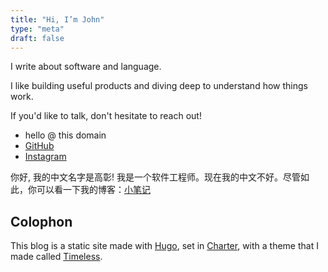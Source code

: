 ```yaml
---
title: "Hi, I’m John"
type: "meta"
draft: false
---
```


I write about software and language.

I like building useful products and diving deep to understand how things work.

If you'd like to talk, don't hesitate to reach out!

- hello @ this domain
- [GitHub](https://github.com/johnjago)
- [Instagram](https://www.instagram.com/johncjago/)

你好, 我的中文名字是高彰! 我是一个软件工程师。现在我的中文不好。尽管如此，你可以看一下我的博客：[小笔记](https://xiaobiji.co)

## Colophon

This blog is a static site made with [Hugo](https://gohugo.io/), set in
[Charter](https://practicaltypography.com/charter.html), with a theme that I made called [Timeless](https://github.com/johnjago/timeless).
